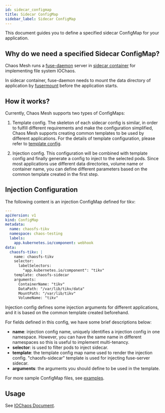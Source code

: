 ```yaml
---
id: sidecar_configmap
title: Sidecar ConfigMap 
sidebar_label: Sidecar ConfigMap 
---
```


This document guides you to define a specified sidecar ConfigMap for your application.

## Why do we need a specified Sidecar ConfigMap?

Chaos Mesh runs a [fuse-daemon](https://www.kernel.org/doc/Documentation/filesystems/fuse.txt) server in [sidecar container](https://www.magalix.com/blog/the-sidecar-pattern) for implementing file system IOChaos.

In sidecar container, fuse-daemon needs to mount the data directory of application by [fusermount](http://manpages.ubuntu.com/manpages/bionic/en/man1/fusermount.1.html) before the application starts.

## How it works?

Currently, Chaos Mesh supports two types of ConfigMaps:

1. Template config. The skeleton of each sidecar config is similar, in order to fulfill different requirements and make the configuration simplified,
Chaos Mesh supports creating common templates to be used by different applications. For the details of template configuration, please refer to [template config](sidecar_template).

2. Injection config. This configuration will be combined with template config and finally generate a config to inject to the selected pods. 
Since most applications use different data directories, volume name or container name, you can define different parameters based on the common template created in the first step.

## Injection Configuration

The following content is an injection ConfigMap defined for tikv:

```yaml
---
apiVersion: v1
kind: ConfigMap
metadata:
  name: chaosfs-tikv
  namespace: chaos-testing
  labels:
    app.kubernetes.io/component: webhook
data:
  chaosfs-tikv: |
    name: chaosfs-tikv
    selector:
      labelSelectors:
        "app.kubernetes.io/component": "tikv"
    template: chaosfs-sidecar
    arguments:
      ContainerName: "tikv"
      DataPath: "/var/lib/tikv/data"
      MountPath: "/var/lib/tikv"
      VolumeName: "tikv"
```

Injection config defines some injection arguments for different applications, and it is based on the common template created beforehand.

For fields defined in this config, we have some brief descriptions below:

* **name**: injection config name, uniquely identifies a injection config in one namespace. 
  However, you can have the same name in different namespaces so this is useful to implement multi-tenancy.
* **selector**: is used to filter pods to inject sidecar.
* **template**: the template config map name used to render the injection config. "chaosfs-sidecar" template is used for injecting fuse-server sidecar.
* **arguments**: the arguments you should define to be used in the template.

For more sample ConfigMap files, see [examples](https://github.com/pingcap/chaos-mesh/tree/master/examples/chaosfs-configmap).


## Usage

See [IOChaos Document](iochaos_experiment).


